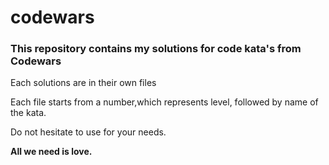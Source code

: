 # codewars
<h3>This repository contains my solutions for code kata's from Codewars</h3>

<p>Each solutions are in their own files</p>
<p>Each file starts from a number,which represents level, followed by name of the kata.</p>

Do not hesitate to use for your needs.

<strong>All we need is love.</strong>
